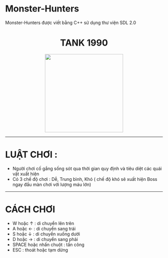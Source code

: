 # Monster-Hunters
Monster-Hunters được viết bằng C++ sử dụng thư viện SDL 2.0
<div align="center">
  <h1>
    TANK 1990
  </h1>
  <img src="https://media.discordapp.net/attachments/971965145192489010/1103358674111565926/image.png?width=1137&height=662" width="250"/>
</div>

---

#  LUẬT CHƠI :
- Người chơi cố gắng sống sót qua thời gian quy định và tiêu diệt các quái vật xuất hiện 
- Có 3 chế độ chơi : Dễ, Trung bình, Khó ( chế độ khó sẽ xuất hiện Boss ngay đầu màn chơi với lượng máu lớn)

---

# CÁCH CHƠI
- W hoặc ↑ : di chuyển lên trên
- A hoặc ← : di chuyển sang trái
- S hoặc ↓ : di chuyển xuống dưới
- D hoặc → : di chuyển sang phải
- SPACE hoặc nhấn chuột : tấn công
- ESC : thoát hoặc tạm dừng
